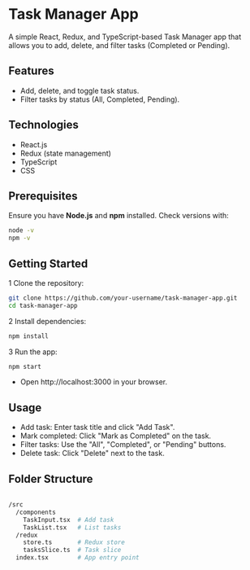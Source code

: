 # Task Manager App

A simple React, Redux, and TypeScript-based Task Manager app that allows you to add, delete, and filter tasks (Completed or Pending).

## Features
- Add, delete, and toggle task status.
- Filter tasks by status (All, Completed, Pending).

## Technologies
- React.js
- Redux (state management)
- TypeScript
- CSS

## Prerequisites
Ensure you have **Node.js** and **npm** installed. Check versions with:

```bash
node -v
npm -v
```

## Getting Started

1 Clone the repository:
```bash
git clone https://github.com/your-username/task-manager-app.git
cd task-manager-app
```
2 Install dependencies:
```bash
npm install
```
3 Run the app:
```bash
npm start
```
- Open http://localhost:3000 in your browser.

## Usage

- Add task: Enter task title and click "Add Task".
- Mark completed: Click "Mark as Completed" on the task.
- Filter tasks: Use the "All", "Completed", or "Pending" buttons.
- Delete task: Click "Delete" next to the task.

## Folder Structure

```bash

/src
  /components
    TaskInput.tsx  # Add task
    TaskList.tsx   # List tasks
  /redux
    store.ts       # Redux store
    tasksSlice.ts  # Task slice
  index.tsx        # App entry point

```


